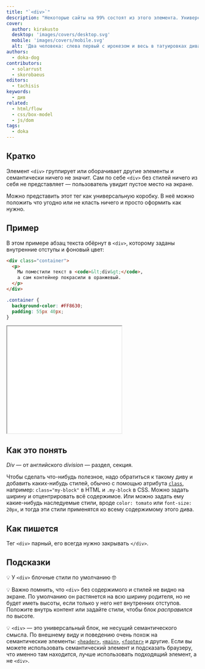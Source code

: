 ```yaml
---
title: "`<div>`"
description: "Некоторые сайты на 99% состоят из этого элемента. Универсальный строительный блок без семантического значения."
cover:
  author: kirakusto
  desktop: 'images/covers/desktop.svg'
  mobile: 'images/covers/mobile.svg'
  alt: 'Два человека: слева первый с ирокезом и весь в татуировках дивами, справа второй смотрит на него и прикрыл ладонью рот от удивления.'
authors:
  - doka-dog
contributors:
  - solarrust
  - skorobaeus
editors:
  - tachisis
keywords:
  - див
related:
  - html/flow
  - css/box-model
  - js/dom
tags:
  - doka
---
```


## Кратко

Элемент `<div>` группирует или оборачивает другие элементы и семантически ничего не значит. Сам по себе `<div>` без стилей ничего из себя не представляет — пользователь увидит пустое место на экране.

Можно представить этот тег как универсальную коробку. В неё можно положить что угодно или не класть ничего и просто оформить как нужно.

## Пример

В этом примере абзац текста обёрнут в `<div>`, которому заданы внутренние отступы и фоновый цвет:

```html
<div class="container">
  <p>
    Мы поместили текст в <code>&lt;div&gt;</code>,
    а сам контейнер покрасили в оранжевый.
  </p>
</div>
```

```css
.container {
  background-color: #FF8630;
  padding: 55px 40px;
}
```

<iframe title="Див с фоном" src="demos/div/" height="280"></iframe>

## Как это понять

_Div_ — от английского _division_ — раздел, секция.

Чтобы сделать что-нибудь полезное, надо обратиться к такому диву и добавить каких-нибудь стилей, обычно с помощью атрибута [`class`](/html/class/), например: `class="my-block"` в HTML и `.my-block` в CSS. Можно задать ширину и отцентрировать всё содержимое. Или можно задать ему какие-нибудь наследуемые стили, вроде `color: tomato` или `font-size: 20px`, и тогда эти стили применятся ко всему содержимому этого дива.

## Как пишется

Тег `<div>` парный, его всегда нужно закрывать `</div>`.

## Подсказки

💡 У `<div>` блочные стили по умолчанию 🤓

💡 Важно помнить, что `<div>` без содержимого и стилей не видно на экране. По умолчанию он растянется на всю ширину родителя, но не будет иметь высоты, если только у него нет внутренних отступов. Положите внутрь контент или задайте стили, чтобы блок _расправился_ по высоте.

💡 `<div>` — это универсальный блок, не несущий семантического смысла. По внешнему виду и поведению очень похож на семантические элементы: [`<header>`](/html/header/), [`<main>`](/html/main/), [`<footer>`](/html/footer/) и другие. Если вы можете использовать семантический элемент и подсказать браузеру, что именно там находится, лучше использовать подходящий элемент, а не `<div>`.
